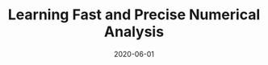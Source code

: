 ---
layout: post
title: "Learning Fast and Precise Numerical Analysis"
date: 2020-06-01
categories: research
authors: "<u>Jingxuan He</u>, Gagandeep Singh, Markus Püschel, Martin Vechev"
venue: "ACM SIGPLAN Conference on Programming Language Design and Implementation (PLDI)"
paper: pdfs/pldi20-lait.pdf
code: https://github.com/eth-sri/ELINA/blob/master/README_lait.md
talk: https://www.youtube.com/watch?v=ObkjUoA7yho
slides: pdfs/pldi2020-lait-slides.pdf
topic: pl
---